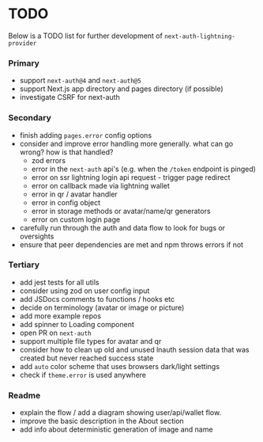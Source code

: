 # TODO

Below is a TODO list for further development of `next-auth-lightning-provider`

### Primary

- support `next-auth@4` and `next-auth@5`
- support Next.js app directory and pages directory (if possible)
- investigate CSRF for next-auth

### Secondary

- finish adding `pages.error` config options
- consider and improve error handling more generally. what can go wrong? how is that handled?
  - zod errors
  - error in the `next-auth` api's (e.g. when the `/token` endpoint is pinged)
  - error on ssr lightning login api request - trigger page redirect
  - error on callback made via lightning wallet
  - error in qr / avatar handler
  - error in config object
  - error in storage methods or avatar/name/qr generators
  - error on custom login page
- carefully run through the auth and data flow to look for bugs or oversights
- ensure that peer dependencies are met and npm throws errors if not

### Tertiary

- add jest tests for all utils
- consider using zod on user config input
- add JSDocs comments to functions / hooks etc
- decide on terminology (avatar or image or picture)
- add more example repos
- add spinner to Loading component
- open PR on `next-auth`
- support multiple file types for avatar and qr
- consider how to clean up old and unused lnauth session data that was created but never reached success state
- add `auto` color scheme that uses browsers dark/light settings
- check if `theme.error` is used anywhere

### Readme

- explain the flow / add a diagram showing user/api/wallet flow.
- improve the basic description in the About section
- add info about deterministic generation of image and name
